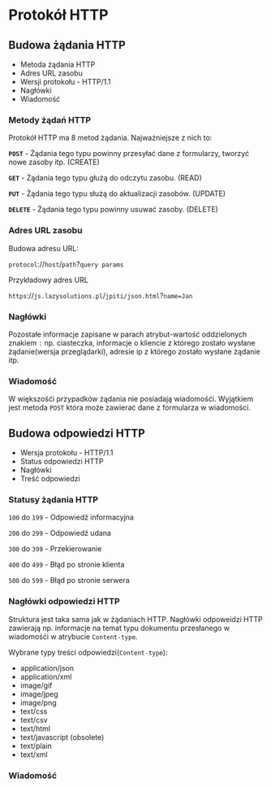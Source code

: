 # Protokół HTTP

## Budowa żądania HTTP

- Metoda żądania HTTP
- Adres URL zasobu
- Wersji protokołu - HTTP/1.1
- Nagłówki
- Wiadomość

### Metody żądań HTTP

Protokół HTTP ma 8 metod żądania. Najważniejsze z nich to:

**`POST`** - Żądania tego typu powinny przesyłać dane z formularzy, tworzyć nowe zasoby itp. (CREATE)

**`GET`** - Żądania tego typu głużą do odczytu zasobu. (READ)

**`PUT`** - Żądania tego typu służą do aktualizacji zasobów. (UPDATE)

**`DELETE`** - Żądania tego typu powinny usuwać zasoby. (DELETE)

### Adres URL zasobu

Budowa adresu URL:

`protocol`://`host`/`path`?`query params`

Przykładowy adres URL

`https`://`js.lazysolutions.pl`/`jpiti/json.html`?`name=Jan`

### Nagłówki

Pozostałe informacje zapisane w parach atrybut-wartość oddzielonych znakiem `:` np. ciasteczka, informacje o kliencie z którego zostało wysłane żądanie(wersja przeglądarki), adresie ip z którego zostało wysłane żądanie itp.

### Wiadomość

W większośći przypadków żądania nie posiadają wiadomośći. Wyjątkiem jest metoda `POST` która może zawierać dane z formularza w wiadomości.

## Budowa odpowiedzi HTTP

- Wersja protokołu - HTTP/1.1
- Status odpowiedzi HTTP
- Nagłówki
- Treść odpowiedzi

### Statusy żądania HTTP

`100` do `199` - Odpowiedź informacyjna

`200` do `299` - Odpowiedź udana

`300` do `399` - Przekierowanie

`400` do `499` - Błąd po stronie klienta

`500` do `599` - Błąd po stronie serwera

### Nagłówki odpowiedzi HTTP

Struktura jest taka sama jak w żądaniach HTTP. Nagłówki odpoweidzi HTTP zawierają np. informacje na temat typu dokumentu przesłanego w wiadomośći w atrybucie `Content-type`.

Wybrane typy treści odpowiedzi(`Content-type`):
- application/json
- application/xml
- image/gif
- image/jpeg
- image/png
-	text/css
- text/csv
- text/html
- text/javascript (obsolete)
- text/plain
- text/xml


### Wiadomość

